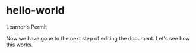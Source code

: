 # hello-world
Learner's Permit

Now we have gone to the next step of editing the document.  Let's see how this works.

